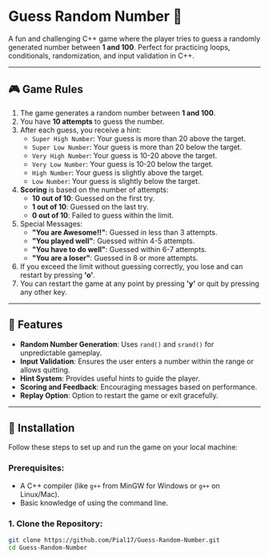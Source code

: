# Guess Random Number 🎲

A fun and challenging C++ game where the player tries to guess a randomly generated number between **1 and 100**. Perfect for practicing loops, conditionals, randomization, and input validation in C++.

---

## 🎮 Game Rules
1. The game generates a random number between **1 and 100**.
2. You have **10 attempts** to guess the number.
3. After each guess, you receive a hint:
   - `Super High Number`: Your guess is more than 20 above the target.
   - `Super Low Number`: Your guess is more than 20 below the target.
   - `Very High Number`: Your guess is 10-20 above the target.
   - `Very Low Number`: Your guess is 10-20 below the target.
   - `High Number`: Your guess is slightly above the target.
   - `Low Number`: Your guess is slightly below the target.
4. **Scoring** is based on the number of attempts:
   - **10 out of 10**: Guessed on the first try.
   - **1 out of 10**: Guessed on the last try.
   - **0 out of 10**: Failed to guess within the limit.
5. Special Messages:
   - **"You are Awesome!!"**: Guessed in less than 3 attempts.
   - **"You played well"**: Guessed within 4-5 attempts.
   - **"You have to do well"**: Guessed within 6-7 attempts.
   - **"You are a loser"**: Guessed in 8 or more attempts.
6. If you exceed the limit without guessing correctly, you lose and can restart by pressing **'o'**.
7. You can restart the game at any point by pressing **'y'** or quit by pressing any other key.

---

## 🚀 Features
- **Random Number Generation**: Uses `rand()` and `srand()` for unpredictable gameplay.
- **Input Validation**: Ensures the user enters a number within the range or allows quitting.
- **Hint System**: Provides useful hints to guide the player.
- **Scoring and Feedback**: Encouraging messages based on performance.
- **Replay Option**: Option to restart the game or exit gracefully.

---

## 🔧 Installation
Follow these steps to set up and run the game on your local machine:

### Prerequisites:
- A C++ compiler (like `g++` from MinGW for Windows or `g++` on Linux/Mac).
- Basic knowledge of using the command line.

### 1. Clone the Repository:
```sh
git clone https://github.com/Pial17/Guess-Random-Number.git
cd Guess-Random-Number
